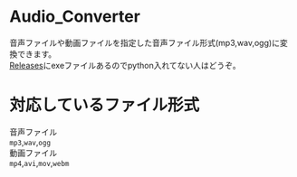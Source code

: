 # Audio_Converter
音声ファイルや動画ファイルを指定した音声ファイル形式(mp3,wav,ogg)に変換できます。  
[Releases](https://github.com/AquaTT/Audio_Converter/releases)にexeファイルあるのでpython入れてない人はどうぞ。
# 対応しているファイル形式
音声ファイル  
`mp3`,`wav`,`ogg`  
動画ファイル  
`mp4`,`avi`,`mov`,`webm`  
